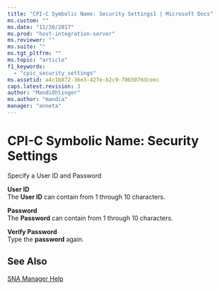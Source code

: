 ```yaml
---
title: "CPI-C Symbolic Name: Security Settings1 | Microsoft Docs"
ms.custom: ""
ms.date: "11/30/2017"
ms.prod: "host-integration-server"
ms.reviewer: ""
ms.suite: ""
ms.tgt_pltfrm: ""
ms.topic: "article"
f1_keywords: 
  - "cpic_security_settings"
ms.assetid: a4c1b872-36e3-427e-b2c9-7065076dceec
caps.latest.revision: 3
author: "MandiOhlinger"
ms.author: "mandia"
manager: "anneta"
---
```

# CPI-C Symbolic Name: Security Settings
Specify a User ID and Password  
  
 **User ID**  
 The **User ID** can contain from 1 through 10 characters.  
  
 **Password**  
 The **Password** can contain from 1 through 10 characters.  
  
 **Verify Password**  
 Type the **password** again.  
  
## See Also  
 [SNA Manager Help](../core/sna-manager-help1.md)